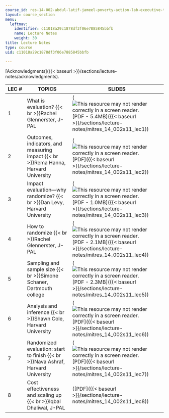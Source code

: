```yaml
---
course_id: res-14-002-abdul-latif-jameel-poverty-action-lab-executive-training-evaluating-social-programs-2011-spring-2011
layout: course_section
menu:
  leftnav:
    identifier: c11018a29c1878df3f06e7885845bbfb
    name: Lecture Notes
    weight: 30
title: Lecture Notes
type: course
uid: c11018a29c1878df3f06e7885845bbfb

---
```


[Acknowledgments]({{< baseurl >}}/sections/lecture-notes/acknowledgments).

| LEC # | TOPICS | SLIDES |
| --- | --- | --- |
| 1 | What is evaluation?  {{< br >}}Rachel Glennerster, J-PAL | (![This resource may not render correctly in a screen reader.](/images/inacessible.gif)[PDF - 5.4MB]({{< baseurl >}}/sections/lecture-notes/mitres_14_002s11_lec1)) |
| 2 | Outcomes, indicators, and measuring impact  {{< br >}}Rema Hanna, Harvard University | (![This resource may not render correctly in a screen reader.](/images/inacessible.gif)[PDF]({{< baseurl >}}/sections/lecture-notes/mitres_14_002s11_lec2)) |
| 3 | Impact evaluation—why randomize?  {{< br >}}Dan Levy, Harvard University | (![This resource may not render correctly in a screen reader.](/images/inacessible.gif)[PDF - 1.0MB]({{< baseurl >}}/sections/lecture-notes/mitres_14_002s11_lec3)) |
| 4 | How to randomize  {{< br >}}Rachel Glennerster, J-PAL | (![This resource may not render correctly in a screen reader.](/images/inacessible.gif)[PDF - 2.1MB]({{< baseurl >}}/sections/lecture-notes/mitres_14_002s11_lec4)) |
| 5 | Sampling and sample size  {{< br >}}Simone Schaner, Dartmouth college | (![This resource may not render correctly in a screen reader.](/images/inacessible.gif)[PDF - 2.3MB]({{< baseurl >}}/sections/lecture-notes/mitres_14_002s11_lec5)) |
| 6 | Analysis and inference  {{< br >}}Shawn Cole, Harvard University | (![This resource may not render correctly in a screen reader.](/images/inacessible.gif)[PDF]({{< baseurl >}}/sections/lecture-notes/mitres_14_002s11_lec6)) |
| 7 | Randomized evaluation: start to finish  {{< br >}}Nava Ashraf, Harvard University | (![This resource may not render correctly in a screen reader.](/images/inacessible.gif)[PDF]({{< baseurl >}}/sections/lecture-notes/mitres_14_002s11_lec7)) |
| 8 | Cost effectiveness and scaling up  {{< br >}}Iqbal Dhaliwal, J-PAL | ([PDF]({{< baseurl >}}/sections/lecture-notes/mitres_14_002s11_lec8))